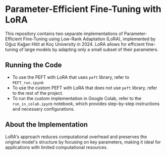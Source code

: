 # Parameter-Efficient Fine-Tuning with LoRA

This repository contains two separate implementations of Parameter-Efficient Fine-Tuning using Low-Rank Adaptation (LoRA), implemented by Oğuz Kağan Hitit at Koç University in 2024. LoRA allows for efficient fine-tuning of large models by adapting only a small subset of their parameters.

## Running the Code
* To use the PEFT with LoRA that uses `peft` library, refer to `PEFT_run.ipynb`
* To use the custom PEFT with LoRA that does not use `peft` library, refer to the rest of the project. 
* To run the custom implementation in Google Colab, refer to the `run_in_colab.ipynb` notebook, which provides step-by-step instructions and necessary configurations.

## About the Implementation
LoRA's approach reduces computational overhead and preserves the original model's structure by focusing on key parameters, making it ideal for applications with limited computational resources.


